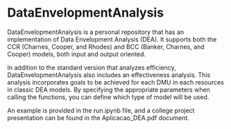 # DataEnvelopmentAnalysis

DataEnvelopmentAnalysis is a personal repository that has an implementation of Data Envelopment Analysis (DEA). It supports both the CCR (Charnes, Cooper, and Rhodes) and BCC (Banker, Charnes, and Cooper) models, both input and output oriented.

In addition to the standard version that analyzes efficiency, DataEnvelopmentAnalysis also includes an effectiveness analysis. This analysis incorporates goals to be achieved for each DMU in each resources in classic DEA models. By specifying the appropriate parameters when calling the functions, you can define which type of model will be used.

An example is provided in the run.ipynb file, and a college project presentation can be found in the Aplicacao_DEA.pdf document.